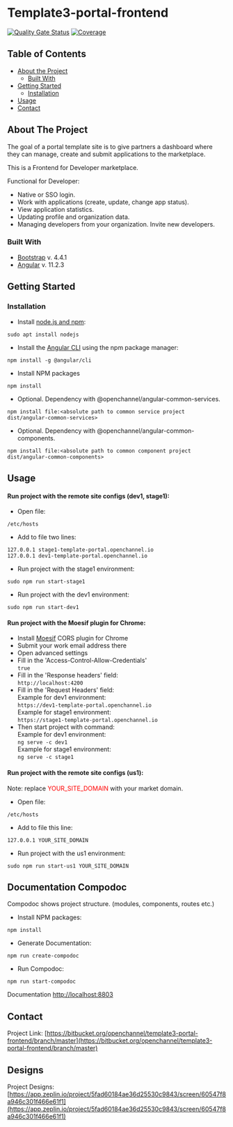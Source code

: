 # Template3-portal-frontend
 [![Quality Gate Status](https://sonarcloud.io/api/project_badges/measure?project=openchannel_template3-portal-frontend&metric=alert_status&token=3be31c8f86a9d425e8a04bb3c1e624897c81eb62)](https://sonarcloud.io/dashboard?id=openchannel_template3-portal-frontend)
 [![Coverage](https://sonarcloud.io/api/project_badges/measure?project=openchannel_template3-portal-frontend&metric=coverage&token=3be31c8f86a9d425e8a04bb3c1e624897c81eb62)](https://sonarcloud.io/dashboard?id=openchannel_template3-portal-frontend)

## Table of Contents

* [About the Project](#about-the-project)
  * [Built With](#built-with)
* [Getting Started](#getting-started)
  * [Installation](#installation)
* [Usage](#usage)
* [Contact](#contact)

## About The Project

The goal of a portal template site is to give partners a dashboard where they can manage, create and submit applications to the marketplace.

This is a Frontend for Developer marketplace.

Functional for Developer:
- Native or SSO login.
- Work with applications (create, update, change app status).
- View application statistics.
- Updating profile and organization data.
- Managing developers from your organization. Invite new developers.

### Built With
- [Bootstrap](https://getbootstrap.com) v. 4.4.1
- [Angular](https://angular.io) v. 11.2.3

## Getting Started
   
### Installation

- Install [node.js and npm](https://linuxize.com/post/how-to-install-node-js-on-ubuntu-18.04/):
```
sudo apt install nodejs
```
- Install the [Angular CLI](https://angular.io/cli) using the npm package manager:
```
npm install -g @angular/cli
```
- Install NPM packages
```
npm install
```
- Optional. Dependency with @openchannel/angular-common-services.
```
npm install file:<absolute path to common service project dist/angular-common-services>
```
- Optional. Dependency with @openchannel/angular-common-components.
```
npm install file:<absolute path to common component project dist/angular-common-components>
```

## Usage

#### Run project with the remote site configs (dev1, stage1):

- Open file:
```
/etc/hosts
```
- Add to file two lines:
```
127.0.0.1 stage1-template-portal.openchannel.io
127.0.0.1 dev1-template-portal.openchannel.io
```
- Run project with the stage1 environment:
```
sudo npm run start-stage1
```
- Run project with the dev1 environment:
```
sudo npm run start-dev1
```

####  Run project with the Moesif plugin for Chrome:

- Install [Moesif](https://chrome.google.com/webstore/detail/moesif-origin-cors-change/digfbfaphojjndkpccljibejjbppifbc/related) CORS plugin for Chrome
- Submit your work email address there
- Open advanced settings
- Fill in the 'Access-Control-Allow-Credentials'<br>
``
  true
``
- Fill in the 'Response headers' field: <br>
``
  http://localhost:4200
``
- Fill in the 'Request Headers' field:<br>
  Example for dev1 environment: <br>
``
  https://dev1-template-portal.openchannel.io
``<br>
  Example for stage1 environment: <br>
  ``
  https://stage1-template-portal.openchannel.io
  ``<br>
- Then start project with command:<br>
  Example for dev1 environment: <br>
``
 ng serve -c dev1
``<br>
  Example for stage1 environment: <br>
``
  ng serve -c stage1
``

####  Run project with the remote site configs (us1):
Note: replace <font color="red">YOUR_SITE_DOMAIN</font> with your market domain.

- Open file:
```
/etc/hosts
```
- Add to file this line:
```
127.0.0.1 YOUR_SITE_DOMAIN
```
- Run project with the us1 environment:
```
sudo npm run start-us1 YOUR_SITE_DOMAIN
```

## Documentation Compodoc
Compodoc shows project structure. (modules, components, routes etc.)

- Install NPM packages:
```
npm install
```
- Generate Documentation:
```
npm run create-compodoc
```
- Run Compodoc:
```
npm run start-compodoc
```

Documentation [http://localhost:8803](http://localhost:8803)

## Contact

Project Link: [https://bitbucket.org/openchannel/template3-portal-frontend/branch/master](https://bitbucket.org/openchannel/template3-portal-frontend/branch/master)

## Designs

Project Designs: [https://app.zeplin.io/project/5fad60184ae36d25530c9843/screen/60547f8a946c301f466e61f1](https://app.zeplin.io/project/5fad60184ae36d25530c9843/screen/60547f8a946c301f466e61f1)
